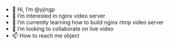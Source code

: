 - 👋 Hi, I’m @yjingp
- 👀 I’m interested in nginx video server
- 🌱 I’m currently learning how to build nginx rtmp video server
- 💞️ I’m looking to collaborate on live video
- 📫 How to reach me object

<!---
yjingp/yjingp is a ✨ special ✨ repository because its `README.md` (this file) appears on your GitHub profile.
You can click the Preview link to take a look at your changes.
--->
